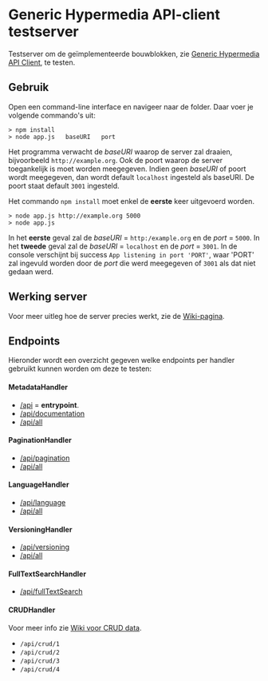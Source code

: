 # Generic Hypermedia API-client testserver

Testserver om de geïmplementeerde bouwblokken, zie [Generic Hypermedia API Client](https://github.com/ddvlanck/generic-hypermedia-api-client), te testen.

## Gebruik

Open een command-line interface en navigeer naar de folder. Daar voer je volgende commando's uit:

```
> npm install
> node app.js   baseURI   port
```

Het programma verwacht de _baseURI_ waarop de server zal draaien, bijvoorbeeld `http://example.org`. Ook de poort waarop de server toegankelijk is moet worden meegegeven. Indien geen _baseURI_ of poort wordt meegegeven, dan wordt default `localhost` ingesteld als baseURI. De poort staat default `3001` ingesteld.

Het commando `npm install` moet enkel de **eerste** keer uitgevoerd worden. 

```
> node app.js http://example.org 5000
> node app.js 
```

In het **eerste** geval zal de _baseURI_ = `http:/example.org` en de _port_ = `5000`. In het **tweede** geval zal de _baseURI_ = `localhost` en de _port_ = `3001`. In de console verschijnt bij success `App listening in port 'PORT'`, waar 'PORT' zal ingevuld worden door de _port_ die werd meegegeven of `3001` als dat niet gedaan werd.

## Werking server

Voor meer uitleg hoe de server precies werkt, zie de [Wiki-pagina](https://github.com/Informatievlaanderen/generic-hypermedia-api-client-testserver/wiki).

## Endpoints

Hieronder wordt een overzicht gegeven welke endpoints per handler gebruikt kunnen worden om deze te testen:

#### MetadataHandler
* [/api](https://github.com/Informatievlaanderen/generic-hypermedia-api-client-testserver/wiki/Entrypoint) = **entrypoint**.
* [/api/documentation](https://github.com/Informatievlaanderen/generic-hypermedia-api-client-testserver/wiki/API-documentation-data)
* [/api/all](https://github.com/Informatievlaanderen/generic-hypermedia-api-client-testserver/wiki/Combination-of-data)

#### PaginationHandler
* [/api/pagination](https://github.com/Informatievlaanderen/generic-hypermedia-api-client-testserver/wiki/Pagination-data)
* [/api/all](https://github.com/Informatievlaanderen/generic-hypermedia-api-client-testserver/wiki/Combination-of-data)

#### LanguageHandler
* [/api/language](https://github.com/Informatievlaanderen/generic-hypermedia-api-client-testserver/wiki/Language-data)
* [/api/all](https://github.com/Informatievlaanderen/generic-hypermedia-api-client-testserver/wiki/Combination-of-data)

#### VersioningHandler
* [/api/versioning](https://github.com/Informatievlaanderen/generic-hypermedia-api-client-testserver/wiki/Versioning-data)
* [/api/all](https://github.com/Informatievlaanderen/generic-hypermedia-api-client-testserver/wiki/Combination-of-data)

#### FullTextSearchHandler
* [/api/fullTextSearch](https://github.com/Informatievlaanderen/generic-hypermedia-api-client-testserver/wiki/Full-Text-Search-data)

#### CRUDHandler
Voor meer info zie [Wiki voor CRUD data](https://github.com/Informatievlaanderen/generic-hypermedia-api-client-testserver/wiki/CRUD-data).
* `/api/crud/1`
* `/api/crud/2`
* `/api/crud/3`
* `/api/crud/4`

